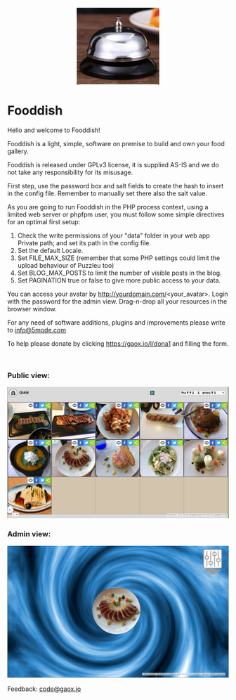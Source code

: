 <p align="center">
    <a href="#">
        <img src="/Public/static/res/AFlogo.png" width="188" title="Puzzleu" alt="Puzzleu">
    </a>
</p>

# Fooddish

Hello and welcome to Fooddish!<br>
	  
Fooddish is a light, simple, software on premise to build and own your food gallery.<br>
	   
Fooddish is released under GPLv3 license, it is supplied AS-IS and we do not take any responsibility for its misusage.<br>
	   
First step, use the password box and salt fields to create the hash to insert in the config file. Remember to manually set there also the salt value.<br>
	   
As you are going to run Fooddish in the PHP process context, using a limited web server or phpfpm user, you must follow some simple directives for an optimal first setup:<br>

<ol>
<li>Check the write permissions of your "data" folder in your web app Private path; and set its path in the config file.</li>
<li>Set the default Locale.</li>
<li>Set FILE_MAX_SIZE (remember that some PHP settings could limit the upload behaviour of Puzzleu too)</li>
<li>Set BLOG_MAX_POSTS to limit the number of visible posts in the blog.</li>
<li>Set PAGINATION true or false to give more public access to your data.</li>
</ol> 

You can access your avatar by http://yourdomain.com/<your_avatar>. Login with the password for the admin view. Drag-n-drop all your resources in the browser window.<br>

For any need of software additions, plugins and improvements please write to <a href="mailto:info@5mode.com">info@5mode.com</a>  

To help please donate by clicking <a href="https://gaox.io/l/dona1">https://gaox.io/l/dona1</a> and filling the form.  

<br>

### Public view:

![Fooddish in action #1](/Public/static/res/screenshot1.png)<br>

### Admin view:

![Fooddish in action #2](/Public/static/res/screenshot2.png)<br>

Feedback: <a href="mailto:code@gaox.io" style="color:#e6d236;">code@gaox.io</a>

